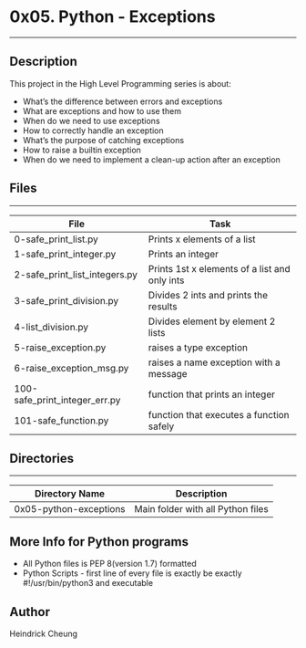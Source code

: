 # 0x05. Python - Exceptions
---
## Description

This project in the High Level Programming series is about:
* What’s the difference between errors and exceptions
* What are exceptions and how to use them
* When do we need to use exceptions
* How to correctly handle an exception
* What’s the purpose of catching exceptions
* How to raise a builtin exception
* When do we need to implement a clean-up action after an exception

## Files
---
File|Task
---|---
0-safe_print_list.py | Prints x elements of a list
1-safe_print_integer.py | Prints an integer
2-safe_print_list_integers.py | Prints 1st x elements of a list and only ints
3-safe_print_division.py | Divides 2 ints and prints the results
4-list_division.py | Divides element by element 2 lists
5-raise_exception.py | raises a type exception
6-raise_exception_msg.py | raises a name exception with a message
100-safe_print_integer_err.py | function that prints an integer
101-safe_function.py | function that executes a function safely

## Directories
---
Directory Name | Description
---|---
0x05-python-exceptions | Main folder with all Python files

## More Info for Python programs
* All Python files is PEP 8(version 1.7) formatted
* Python Scripts - first line of every file is exactly be exactly #!/usr/bin/python3 and executable

## Author
Heindrick Cheung
